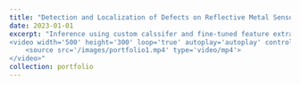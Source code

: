 ```yaml
---
title: "Detection and Localization of Defects on Reflective Metal Sensor Casings in Industry"
date: 2023-01-01
excerpt: "Inference using custom calssifer and fine-tuned feature extractor to identify defects on patches/tiles of dynamically processed video frames in challenging (for AI) enviroments:<br/>
<video width='500' height='300' loop='true' autoplay='autoplay' controls=muted>
	<source src='/images/portfolio1.mp4' type='video/mp4'>
</video>"
collection: portfolio
---
```

